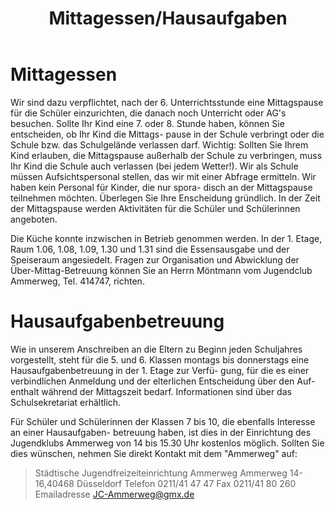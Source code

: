 ﻿---
layout: schule
title:  "Mittagessen/Hausaufgaben"
published: true
---



# Mittagessen

Wir sind dazu verpflichtet, nach der 6. Unterrichtsstunde eine Mittagspause für die Schüler einzurichten, die danach noch Unterricht oder AG's besuchen.
Sollte Ihr Kind eine 7. oder 8. Stunde haben, können Sie entscheiden, ob Ihr Kind die Mittags-
pause in der Schule verbringt oder die Schule bzw. das Schulgelände verlassen darf. Wichtig: Sollten Sie Ihrem Kind erlauben, die Mittagspause außerhalb der Schule zu verbringen, muss Ihr Kind die Schule auch verlassen (bei jedem Wetter!). Wir als Schule müssen Aufsichtspersonal stellen, das wir mit einer Abfrage ermitteln. Wir haben kein Personal für Kinder, die nur spora-
disch an der Mittagspause teilnehmen möchten. Überlegen Sie Ihre Enscheidung gründlich.
In der Zeit der Mittagspause werden Aktivitäten für die Schüler und Schülerinnen angeboten.

Die Küche konnte inzwischen in Betrieb genommen werden. In der 1. Etage, Raum 1.06, 1.08, 1.09, 1.30 und 1.31 sind die Essensausgabe und der Speiseraum angesiedelt. Fragen zur Organisation und Abwicklung der Über-Mittag-Betreuung können Sie an Herrn Möntmann vom Jugendclub Ammerweg, Tel. 414747, richten. 

# Hausaufgabenbetreuung

Wie in unserem Anschreiben an die Eltern zu Beginn jeden Schuljahres vorgestellt, steht für die 
5. und 6. Klassen montags bis donnerstags eine Hausaufgabenbetreuung in der 1. Etage zur Verfü-
gung, für die es einer verbindlichen Anmeldung und der elterlichen Entscheidung über den Auf-
enthalt während der Mittagszeit bedarf. Informationen sind über das Schulsekretariat erhältlich.

Für Schüler und Schülerinnen der Klassen 7 bis 10, die ebenfalls Interesse an einer Hausaufgaben-
betreuung haben, ist dies in der Einrichtung des Jugendklubs Ammerweg von 14 bis 15.30 Uhr kostenlos möglich. Sollten Sie dies wünschen, nehmen Sie direkt Kontakt mit dem "Ammerweg" auf:

> Städtische Jugendfreizeiteinrichtung Ammerweg
> Ammerweg 14-16,40468 Düsseldorf
> Telefon 0211/41 47 47
> Fax 0211/41 80 260
> Emailadresse JC-Ammerweg@gmx.de


